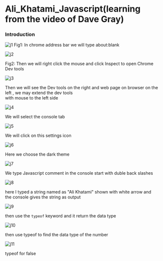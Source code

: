# Ali_Khatami_Javascript(learning from the video of Dave Gray)

### Introduction

![j1](https://github.com/C191068/Ali_Khatami_JS/assets/89090776/a5949854-9e4a-4045-8df2-a91144b9d98a)
Fig1: In chrome address bar we will type about:blank <br>

![j2](https://github.com/C191068/Ali_Khatami_JS/assets/89090776/2594a3f7-ed9a-44ae-9299-47c0c4bf9ff5)

Fig2: Then we will right click the mouse and click Inspect to open Chrome Dev tools <br>

![j3](https://github.com/C191068/Ali_Khatami_JS/assets/89090776/937f038b-dc11-47dc-9679-ea7c3943c67d)

Then we will see the Dev tools on the right and web page on browser  on the left , we may extend the dev tools <br>
with mouse to the left side <br>

![j4](https://github.com/C191068/Ali_Khatami_JS/assets/89090776/d5583860-a2a3-40eb-a56c-08b354bf8096)

We will select the console tab <br>

![j5](https://github.com/C191068/Ali_Khatami_JS/assets/89090776/af67d0e2-3386-4215-97cd-5c6a2566b09c)

We will click on this settings icon <br>

![j6](https://github.com/C191068/Ali_Khatami_JS/assets/89090776/6825c2ee-ecb0-41c9-837a-d8b8d66e2cdd)

Here we choose the dark theme <br>

![j7](https://github.com/C191068/Ali_Khatami_JS/assets/89090776/f1fc38cb-aafe-4c3a-9b9c-04599255f7d0)

We type Javascript comment in the console start with duble back slashes <br>


![j8](https://github.com/C191068/Ali_Khatami_JS/assets/89090776/d091b162-a603-4a50-b226-b5cfd174df13)

here I typed a string named as "Ali Khatami" shown with white arrow and the console gives the string as output <br>

![j9](https://github.com/C191068/Ali_Khatami_JS/assets/89090776/6f15f885-9b56-4b94-a25b-915e80b9f113)

then use the ```typeof``` keyword and it return the data type <br>


![j10](https://github.com/C191068/Ali_Khatami_JS/assets/89090776/7efa58ed-0841-4d3b-a860-94481fec8a60)

then use typeof to find the data type of the number <br>


![j11](https://github.com/C191068/Ali_Khatami_JS/assets/89090776/0f97f7f2-1f54-4d65-ba5d-6ce407d35623)

typeof for false <br>



















